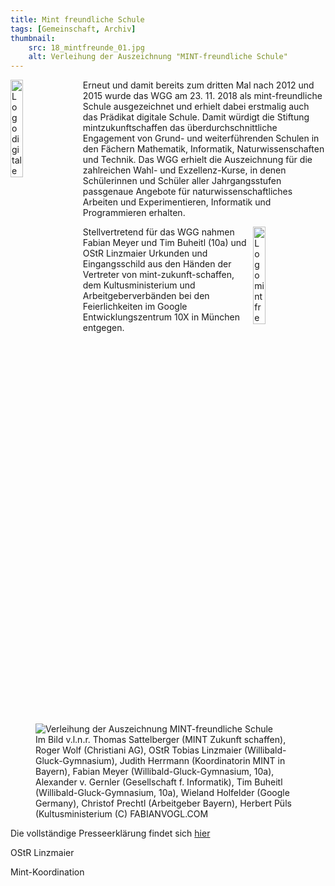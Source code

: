 ```yaml
---
title: Mint freundliche Schule
tags: [Gemeinschaft, Archiv]
thumbnail: 
    src: 18_mintfreunde_01.jpg
    alt: Verleihung der Auszeichnung "MINT-freundliche Schule"
---
```



<img src="/images/digitale_schule.jpg" alt = "Logo digitale Schule" style="float: left; margin-right: 15px; width: 20%; margin-bottom: 15px"></img>
<p>
    Erneut und damit bereits zum dritten Mal nach 2012 und 2015 wurde das WGG am 23. 11. 2018 als mint-freundliche Schule ausgezeichnet und erhielt dabei erstmalig auch das Prädikat digitale Schule. Damit würdigt die Stiftung mintzukunftschaffen das überdurchschnittliche Engagement von Grund- und weiterführenden Schulen in den Fächern Mathematik, Informatik, Naturwissenschaften und Technik. Das WGG erhielt die Auszeichnung für die zahlreichen Wahl- und Exzellenz-Kurse, in denen Schülerinnen und Schüler aller Jahrgangsstufen passgenaue Angebote für naturwissenschaftliches Arbeiten und Experimentieren, Informatik und Programmieren erhalten. 
</p>
<img src="/images/mint_freundliche_schule.jpg" alt = "Logo mint freundliche Schule" style="float: right; margin-right: 15px; width: 20%; margin-bottom: 15px"></img>
<p>
    Stellvertretend für das WGG nahmen Fabian Meyer und Tim Buheitl (10a) und OStR Linzmaier Urkunden und Eingangsschild aus den Händen der Vertreter von mint-zukunft-schaffen, dem Kultusministerium und Arbeitgeberverbänden bei den Feierlichkeiten im Google Entwicklungszentrum 10X in München entgegen. 
</p>
<figure>
    <img src="/images/18_mintfreunde_01.jpg" alt = "Verleihung der Auszeichnung MINT-freundliche Schule"></img>
    <figcaption>Im Bild v.l.n.r. Thomas Sattelberger (MINT Zukunft schaffen), Roger Wolf (Christiani AG), OStR Tobias Linzmaier (Willibald-Gluck-Gymnasium), Judith Herrmann (Koordinatorin MINT in Bayern), Fabian Meyer (Willibald-Gluck-Gymnasium, 10a), Alexander v. Gernler (Gesellschaft f. Informatik), Tim Buheitl (Willibald-Gluck-Gymnasium, 10a), Wieland Holfelder (Google Germany), Christof Prechtl (Arbeitgeber Bayern), Herbert Püls (Kultusministerium
        (C) FABIANVOGL.COM </figcaption>
</figure>
<p>
    Die vollständige Presseerklärung findet sich <a href="https://mintzukunftschaffen.de/2018/11/23/auszeichnung-mint-freundliche-schule-und-digitale-schule-in-bayern-2018/">hier</a>
</p>
<p>
    OStR Linzmaier
</p>
<p>
    Mint-Koordination
</p>